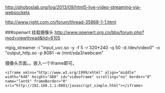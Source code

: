 http://phoboslab.org/log/2013/09/html5-live-video-streaming-via-websockets

http://www.right.com.cn/forum/thread-35868-1-1.html

###openwrt 挂载摄像头
http://www.openwrt.org.cn/bbs/forum.php?mod=viewthread&tid=6105

mjpg_streamer -i "input_uvc.so -y -f 5 -r 320*240 -q 50 -d /dev/video0" -o "output_http.so -p 8081 -w /mnt/sda3/webcam"

摄像头页面。。嵌入一个iframe即可。

`<iframe xmlns="http://www.w3.org/1999/xhtml" align="middle" width="640" height="480" id="videoframe" scrolling="no" border="0" name="lantk" frameBorder="0" src="http://192.168.1.1:8081/javascript_simple.html"></iframe>`
  
